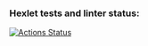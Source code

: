 ### Hexlet tests and linter status:
[![Actions Status](https://github.com/Boris2188/python-project-49/actions/workflows/hexlet-check.yml/badge.svg)](https://github.com/Boris2188/python-project-49/actions)
